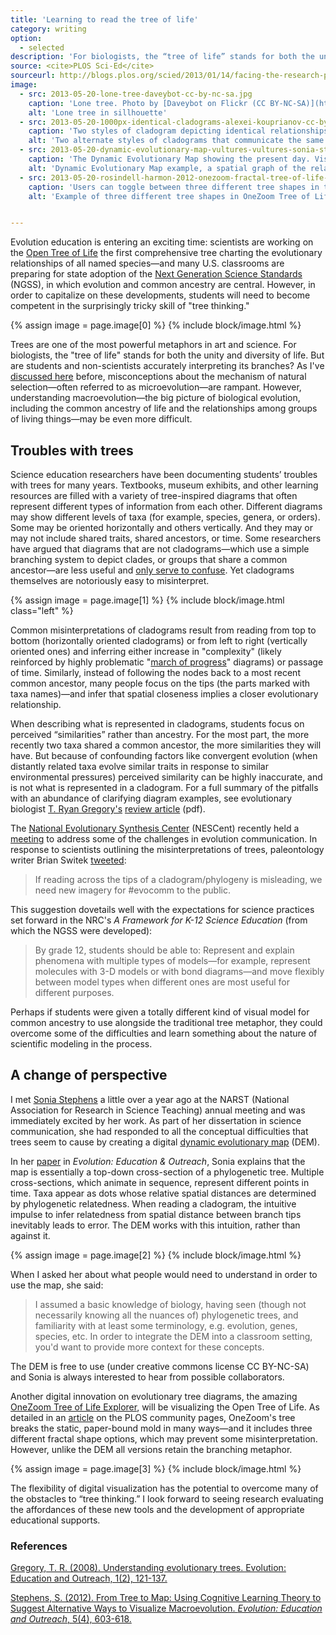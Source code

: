```yaml
---
title: 'Learning to read the tree of life'
category: writing
option:
  - selected
description: 'For biologists, the “tree of life” stands for both the unity and diversity of life. But are students and non-scientists accurately interpreting its branches?'
source: <cite>PLOS Sci-Ed</cite>
sourceurl: http://blogs.plos.org/scied/2013/01/14/facing-the-research-practice-divide-in-science-education/
image:
  - src: 2013-05-20-lone-tree-daveybot-cc-by-nc-sa.jpg
    caption: 'Lone tree. Photo by [Daveybot on Flickr (CC BY-NC-SA)](http://www.flickr.comdavemorris/96442418/in/faves-jeancflanagan/).'
    alt: 'Lone tree in sillhouette'
  - src: 2013-05-20-1000px-identical-cladograms-alexei-kouprianov-cc-by-sa.png
    caption: 'Two styles of cladogram depicting identical relationships. Branches can rotate around nodes without altering the meaning of the diagram. Image by Alexei Kouprianov (CC BY-SA).'
    alt: 'Two alternate styles of cladograms that communicate the same thing'
  - src: 2013-05-20-dynamic-evolutionary-map-vultures-vultures-sonia-stephens-cc-by-nc-sa.jpg
    caption: 'The Dynamic Evolutionary Map showing the present day. Visualization by Sonia Stephens (CC BY-NC-SA).'
    alt: 'Dynamic Evolutionary Map example, a spatial graph of the relatedness of hawk, eagle and vulture species'
  - src: 2013-05-20-rosindell-harmon-2012-onezoom-fractal-tree-of-life-3-fractal-forms.jpg
    caption: 'Users can toggle between three different tree shapes in the OneZoom Tree of Life Explorer. (Rosindell & Harmon 2012).'
    alt: 'Example of three different tree shapes in OneZoom Tree of Life Explorer'


---
```


Evolution education is entering an exciting time: scientists are working on the [Open Tree of Life](http://blog.opentreeoflife.org/project-summary/ "The Open Tree of Life - Project Summary")  the first comprehensive tree charting the evolutionary relationships of all named species—and many U.S. classrooms are preparing for state adoption of the [Next Generation Science Standards](http://www.nextgenscience.org/next-generation-science-standards "Next Generation Science Standards") (NGSS), in which evolution and common ancestry are central. However, in order to capitalize on these developments, students will need to become competent in the surprisingly tricky skill of "tree thinking."

{% assign image = page.image[0] %}
{% include block/image.html %}

Trees are one of the most powerful metaphors in art and science. For biologists, the "tree of life" stands for both the unity and diversity of life. But are students and non-scientists accurately interpreting its branches? As I've [discussed here](http://blogs.plos.org/scied/2013/03/18/communicating-about-evolution-the-danger-of-shortcuts/ "Communicating about evolution: the danger of shortcuts") before, misconceptions about the mechanism of natural selection—often referred to as microevolution—are rampant. However, understanding macroevolution—the big picture of biological evolution, including the common ancestry of life and the relationships among groups of living things—may be even more difficult.

## Troubles with trees

Science education researchers have been documenting students’ troubles with trees for many years. Textbooks, museum exhibits, and other learning resources are filled with a variety of tree-inspired diagrams that often represent different types of information from each other. Different diagrams may show different levels of taxa (for example, species, genera, or orders). Some may be oriented horizontally and others vertically. And they may or may not include shared traits, shared ancestors, or time. Some researchers have argued that diagrams that are not cladograms—which use a simple branching system to depict clades, or groups that share a common ancestor—are less useful and [only serve to confuse](http://evolution.berkeley.edu/UToL/catley_novick08.pdf "Catley & Novick - Seeing the Wood for the Trees"). Yet cladograms themselves are notoriously easy to misinterpret.

{% assign image = page.image[1] %}
{% include block/image.html class="left" %}

Common misinterpretations of cladograms result from reading from top to bottom (horizontally oriented cladograms) or from left to right (vertically oriented ones) and inferring either increase in "complexity" (likely reinforced by highly problematic "[march of progress](http://upload.wikimedia.org/wikipedia/commons/thumb/c/c2/Human_evolution_scheme.svg/500px-Human_evolution_scheme.svg.png "Human evolution - march of progress")" diagrams) or passage of time. Similarly, instead of following the nodes back to a most recent common ancestor, many people focus on the tips (the parts marked with taxa names)—and infer that spatial closeness implies a closer evolutionary relationship.

When describing what is represented in cladograms, students focus on perceived “similarities” rather than ancestry. For the most part, the more recently two taxa shared a common ancestor, the more similarities they will have. But because of confounding factors like convergent evolution (when distantly related taxa evolve similar traits in response to similar environmental pressures) perceived similarity can be highly inaccurate, and is not what is represented in a cladogram. For a full summary of the pitfalls with an abundance of clarifying diagram examples, see evolutionary biologist [T. Ryan Gregory's](http://www.gregorylab.org/ "Lab page - T. Ryan Gregory") [review article](http://www.cbs.dtu.dk/courses/27615.mol/pdf/understanding_evo_trees.pdf "Understanding Evolutionary Trees (EE&O)") (pdf).

The [National Evolutionary Synthesis Center](http://www.nescent.org/ "NESCent") (NESCent) recently held a [meeting](http://www.nescent.org/cal/calendar_detail.php?id=935 "#Evocomm meeting") to address some of the challenges in evolution communication. In response to scientists outlining the misinterpretations of trees, paleontology writer Brian Switek [tweeted](http://storify.com/Laelaps/reporting-across-the-culture-wars-engaging-media-o "Storify - #evocomm"):

> If reading across the tips of a cladogram/phylogeny is misleading, we need new imagery for #evocomm to the public.

This suggestion dovetails well with the expectations for science practices set forward in the NRC's *A Framework for K-12 Science Education* (from which the NGSS were developed):

> By grade 12, students should be able to: Represent and explain phenomena with multiple types of models—for example, represent molecules with 3-D models or with bond diagrams—and move flexibly between model types when different ones are most useful for different purposes.

Perhaps if students were given a totally different kind of visual model for common ancestry to use alongside the traditional tree metaphor, they could overcome some of the difficulties and learn something about the nature of scientific modeling in the process.


## A change of perspective

I met [Sonia Stephens](http://terpsinoe.wordpress.com/my-cv/ "Sonia Stephens - CV") a little over a year ago at the  NARST (National Association for Research in Science Teaching) annual meeting and was immediately excited by her work. As part of her dissertation in science communication, she had responded to all the conceptual difficulties that trees seem to cause by creating a digital [dynamic evolutionary map](http://www.terpsinoe.com/dem/homeframe.html "Bird Evolution: A Dynamic Evolutionary Map") (DEM).

In her [paper](http://link.springer.com/article/10.1007/s12052-012-0457-3/fulltext.html "From Tree to Map: Using Cognitive Learning Theory to Suggest Alternative Ways to Visualize Macroevolution") in *Evolution: Education & Outreach*, Sonia explains that the map is essentially a top-down cross-section of a phylogenetic tree. Multiple cross-sections, which animate in sequence, represent different points in time. Taxa appear as dots whose relative spatial distances are determined by phylogenetic relatedness. When reading a cladogram, the intuitive impulse to infer relatedness from spatial distance between branch tips inevitably leads to error. The DEM works with this intuition, rather than against it.

<!-- {/% figure_img 2 caption %} -->

{% assign image = page.image[2] %}
{% include block/image.html %}

When I asked her about what people would need to understand in order to use the map, she said:

> I assumed a basic knowledge of biology, having seen (though not necessarily knowing all the nuances of) phylogenetic trees, and familiarity with at least some terminology, e.g. evolution, genes, species, etc. In order to integrate the DEM into a classroom setting, you'd want to provide more context for these concepts.

The DEM is free to use (under creative commons license CC BY-NC-SA) and Sonia is always interested to hear from possible collaborators.

Another digital innovation on evolutionary tree diagrams, the amazing [OneZoom Tree of Life Explorer](http://www.onezoom.org/ "OneZoom Tree of Life Explorer"), will be visualizing the Open Tree of Life. As detailed in an [article](http://www.plosbiology.org/article/info%3Adoi%2F10.1371%2Fjournal.pbio.1001406 "OneZoom: A Fractal Explorer for the Tree of Life") on the PLOS community pages, OneZoom's tree breaks the static, paper-bound mold in many ways—and it includes three different fractal shape options, which may prevent some misinterpretation. However, unlike the DEM all versions retain the branching metaphor.

{% assign image = page.image[3] %}
{% include block/image.html %}

The flexibility of digital visualization has the potential to overcome many of the obstacles to “tree thinking.” I look forward to seeing research evaluating the affordances of these new tools and the development of appropriate educational supports.

### References

[Gregory, T. R. (2008). Understanding evolutionary trees. Evolution: Education and Outreach, 1(2), 121-137.](http://www.cbs.dtu.dk/courses/27615.mol/pdf/understanding_evo_trees.pdf)

[Stephens, S. (2012). From Tree to Map: Using Cognitive Learning Theory to Suggest Alternative Ways to Visualize Macroevolution. *Evolution: Education and Outreach*, 5(4), 603-618.](http://link.springer.com/article/10.1007/s12052-012-0457-3)
